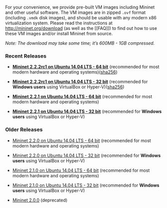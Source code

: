 For your convenience, we provide pre-built VM images including Mininet and other useful software. The VM images are in zipped `.ovf` format (including `.vmdk` disk images), and should be usable with any modern x86 virtualization system. Please read the instructions at http://mininet.org/download (as well as the [[FAQ]]) to find out how to use these VM images and/or install Mininet from source. 

_Note: The download may take some time; it’s 600MB - 1GB compressed._

### Recent Releases
 * **[Mininet 2.2.2rc1 on Ubuntu 14.04 LTS - 64 bit](https://github.com/mininet/mininet/releases/download/2.2.2/mininet-2.2.2-170321-ubuntu-14.04.4-server-amd64.zip)** (recommended for most modern hardware and operating systems)([sha256](https://github.com/mininet/mininet/releases/download/2.2.2/mininet-2.2.2-170321-ubuntu-14.04.4-server-amd64.sha256))
 * **[Mininet 2.2.2rc1 on Ubuntu 14.04 LTS - 32 bit](https://github.com/mininet/mininet/releases/download/2.2.2/mininet-2.2.2-170321-ubuntu-14.04.4-server-i386.zip)** (recommended for **Windows users** using VirtualBox or Hyper-V)([sha256](https://github.com/mininet/mininet/releases/download/2.2.2/mininet-2.2.2-170321-ubuntu-14.04.4-server-i386.sha256))

 * **[Mininet 2.2.1 on Ubuntu 14.04 LTS - 64 bit](http://onlab.vicci.org/mininet-vm/mininet-2.2.1-150420-ubuntu-14.04-server-amd64.zip)** (recommended for most modern hardware and operating systems)
 * **[Mininet 2.2.1 on Ubuntu 14.04 LTS - 32 bit](http://onlab.vicci.org/mininet-vm/mininet-2.2.1-150420-ubuntu-14.04-server-i386.zip)** (recommended for **Windows users** using VirtualBox or Hyper-V)

### Older Releases

 * [Mininet 2.2.0 on Ubuntu 14.04 LTS - 64 bit](http://onlab.vicci.org/mininet-vm/mininet-2.2.0-150106-ubuntu-14.04-server-amd64.zip) (recommended for most modern hardware and operating systems)
 * [Mininet 2.2.0 on Ubuntu 14.04 LTS - 32 bit](http://onlab.vicci.org/mininet-vm/mininet-2.2.0-150106-ubuntu-14.04-server-i386.zip) (recommended for **Windows users** using VirtualBox or Hyper-V)

 * [Mininet 2.1.0 on Ubuntu 14.04 LTS - 64 bit](http://onlab.vicci.org/mininet-vm/mininet-2.1.0p2-140718-ubuntu-14.04-server-amd64-ovf.zip) (recommended for most modern hardware and operating systems)
 * [Mininet 2.1.0 on Ubuntu 14.04 LTS - 32 bit](http://onlab.vicci.org/mininet-vm/mininet-2.1.0p2-140718-ubuntu-14.04-server-i386-ovf.zip) (recommended for **Windows users** using VirtualBox or Hyper-V)

 * [Mininet 2.0.0](https://github.com/mininet/mininet/downloads/) (deprecated)